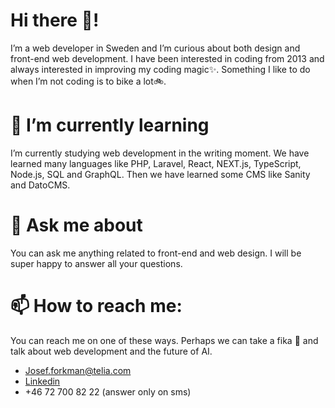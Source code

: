 # Hi there 👋!
I’m a web developer in Sweden and I’m curious about both design and front-end web development. I have been interested in coding from 2013 and always interested in improving my coding magic✨. Something I like to do when I’m not coding is to bike a lot🚲. 

# 🌱 I’m currently learning
I’m currently studying web development in the writing moment. We have learned many languages like PHP, Laravel, React, NEXT.js, TypeScript, Node.js, SQL and GraphQL. Then we have learned some CMS like Sanity and DatoCMS.

# 💬 Ask me about
You can ask me anything related to front-end and web design. I will be super happy to answer all your questions.

# 📫 How to reach me:
You can reach me on one of these ways. Perhaps we can take a fika 🥨 and talk about web development and the future of AI.  
-	Josef.forkman@telia.com
-	[Linkedin](https://www.linkedin.com/in/josef-forkman/)
-	+46 72 700 82 22 (answer only on sms) 


<!--
**JosefForkman/JosefForkman** is a ✨ _special_ ✨ repository because its `README.md` (this file) appears on your GitHub profile.

Here are some ideas to get you started:

- 🔭 I’m currently working on ...
- 🌱 I’m currently learning ...
- 👯 I’m looking to collaborate on ...
- 🤔 I’m looking for help with ...
- 💬 Ask me about ...
- 📫 How to reach me: ...
- 😄 Pronouns: ...
- ⚡ Fun fact: ...
-->
